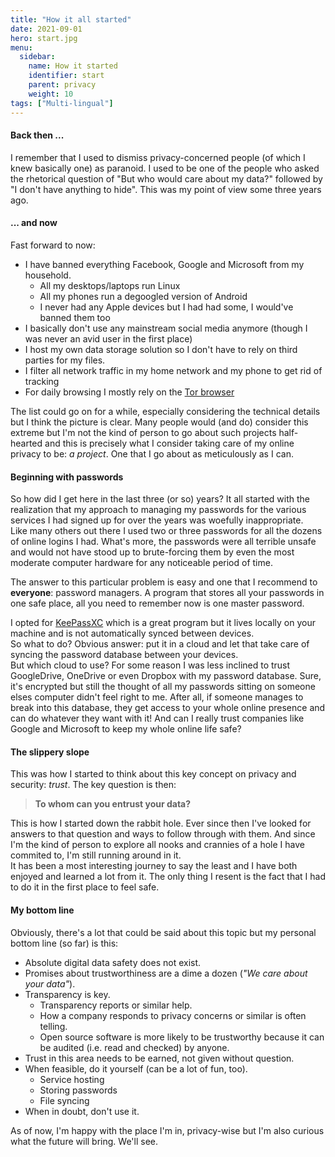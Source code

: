```yaml
---
title: "How it all started"
date: 2021-09-01
hero: start.jpg
menu:
  sidebar:
    name: How it started
    identifier: start
    parent: privacy
    weight: 10
tags: ["Multi-lingual"]
---
```


#### Back then ...

I remember that I used to dismiss privacy-concerned people (of which I knew basically one)
as paranoid. I used to be one of the people who asked the rhetorical question of "But who 
would care about my data?" followed by "I don't have anything to hide". This was my point 
of view some three years ago.

#### ... and now

Fast forward to now: 
- I have banned everything Facebook, Google and Microsoft from my household.
  - All my desktops/laptops run Linux
  - All my phones run a degoogled version of Android
  - I never had any Apple devices but I had had some, I would've banned them too
- I basically don't use any mainstream social media anymore (though I was never an avid 
user in the first place)
- I host my own data storage solution so I don't have to rely on third parties for my 
files. 
- I filter all network traffic in my home network and my phone to get rid of tracking 
- For daily browsing I mostly rely on the [Tor browser](https://www.torproject.org/)

The list could go on for a while, especially considering the technical details but I think
the picture is clear. Many people would (and do) consider this extreme but I'm not the 
kind of person to go about such projects half-hearted and this is precisely what I
consider taking care of my online privacy to be: *a project*. One that I go about as 
meticulously as I can.

#### Beginning with passwords

So how did I get here in the last three (or so) years? It all started with the realization
that my approach to managing my passwords for the various services I had signed up for 
over the years was woefully inappropriate.  
Like many others out there I used two or three passwords for all the dozens of online logins I had. What's more, the passwords were all 
terrible unsafe and would not have stood up to brute-forcing them by even the most 
moderate computer hardware for any noticeable period of time.  

The answer to this particular problem is easy and one that I recommend to **everyone**: 
password managers. A program that stores all your passwords in one safe place, all you 
need to remember now is one master password.

I opted for [KeePassXC](https://keepassxc.org) which is a great program but it lives 
locally on your machine and is not automatically synced between devices.  
So what to do? 
Obvious answer: put it in a cloud and let that take care of syncing the password database 
between your devices.  
But which cloud to use? For some reason I was less inclined to trust
GoogleDrive, OneDrive or even Dropbox with my password database. Sure, it's encrypted but
still the thought of all my passwords sitting on someone elses computer didn't feel 
right to me. After all, if someone manages to break into this database, they get access 
to your whole online presence and can do whatever they want with it! And can I really 
trust companies like Google and Microsoft to keep my whole online life safe?

#### The slippery slope

This was how I started to think about this key concept on privacy and security: *trust*. The key question is then:
> **To whom can you entrust your data?**

This is how I started down the rabbit hole. Ever since then I've looked for answers to 
that question and ways to follow through with them. And since I'm the kind of person to 
explore all nooks and crannies of a hole I have commited to, I'm still running around in it.  
It has been a most interesting journey to say the least and I have both enjoyed and 
learned a lot from it. The only thing I resent is the fact that I had to do it in the 
first place to feel safe.

#### My bottom line

Obviously, there's a lot that could be said about this topic but my personal bottom line (so far) is this:
- Absolute digital data safety does not exist.
- Promises about trustworthiness are a dime a dozen (*"We care about your data"*).
- Transparency is key.
  - Transparency reports or similar help.
  - How a company responds to privacy concerns or similar is often telling.
  - Open source software is more likely to be trustworthy because it can be audited (i.e. 
  read and checked) by anyone.
- Trust in this area needs to be earned, not given without question.
- When feasible, do it yourself (can be a lot of fun, too).
  - Service hosting
  - Storing passwords
  - File syncing
- When in doubt, don't use it.

As of now, I'm happy with the place I'm in, privacy-wise but I'm also curious what the 
future will bring. We'll see.
